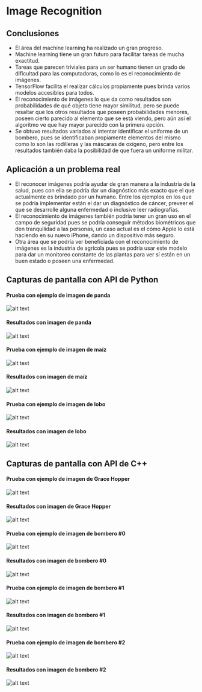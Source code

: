 # Image Recognition
## Conclusiones 
- El área del machine learning ha realizado un gran progreso.
- Machine learning tiene un gran futuro para facilitar tareas de mucha exactitud.
- Tareas que parecen triviales para un ser humano tienen un grado de dificultad para las computadoras, como lo es el reconocimiento de imágenes.
- TensorFlow facilita el realizar cálculos propiamente pues brinda varios modelos accesibles para todos.
- El reconocimiento de imágenes lo que da como resultados son probabilidades de qué objeto tiene mayor similitud, pero se puede resaltar que los otros resultados que poseen probabilidades menores, poseen cierto parecido al elemento que se está viendo, pero aún así el algoritmo ve que hay mayor parecido con la primera opción.
- Se obtuvo resultados variados al intentar identificar el uniforme de un bombero, pues se identificaban propiamente elementos del mismo como lo son las rodilleras y las máscaras de oxígeno, pero entre los resultados también daba la posibilidad de que fuera un uniforme militar.
 
## Aplicación a un problema real

- El reconocer imágenes podría ayudar de gran manera a la industria de la salud, pues con ella se podría dar un diagnóstico más exacto que el que actualmente es brindado por un humano. Entre los ejemplos en los que se podría implementar están el dar un diagnóstico de cáncer, preveer el que se desarrolle alguna enfermedad o inclusive leer radiografías. 
- El reconocimiento de imágenes también podría tener un gran uso en el campo de seguridad pues se podría conseguir métodos biométricos que den tranquilidad a las personas, un caso actual es el cómo Apple lo está haciendo en su nuevo iPhone, dando un dispositivo más seguro.
- Otra área que se podría ver beneficiada con el reconocimiento de imágenes es la industria de agrícola pues se podría usar este modelo para dar un monitoreo constante de las plantas para ver sí están en un buen estado o poseen una enfermedad.

## Capturas de pantalla con API de Python
#### Prueba con ejemplo de imagen de panda

![alt text](https://image.ibb.co/eeSVoG/panda.jpg)


#### Resultados con imagen de panda
![alt text](https://image.ibb.co/c3gtaw/Screen_Shot_2017_11_08_at_4_58_24_PM.png)


#### Prueba con ejemplo de imagen de maíz

![alt text](https://image.ibb.co/hUgC2b/maiz.jpg)

#### Resultados con imagen de maíz
![alt text](https://image.ibb.co/nKpbTG/resultado_Maiz.png)

#### Prueba con ejemplo de imagen de lobo

![alt text](https://image.ibb.co/kKHKhb/lobo.jpg)

#### Resultados con imagen de lobo
![alt text](https://image.ibb.co/mS7kNb/resultado_Lobo.png)



## Capturas de pantalla con API de C++
#### Prueba con ejemplo de imagen de Grace Hopper

![alt text](https://image.ibb.co/enhNkw/grace_Hopper.jpg)

#### Resultados con imagen de Grace Hopper
![alt text](https://image.ibb.co/iuOTQw/resultado_Grace_Hopper.png)

#### Prueba con ejemplo de imagen de bombero #0

![alt text](https://image.ibb.co/iBbhkw/bombero.jpg)

#### Resultados con imagen de bombero #0
![alt text](https://image.ibb.co/cCsYsb/resultado_Bombero.png)

#### Prueba con ejemplo de imagen de bombero #1

![alt text](https://image.ibb.co/nBdTQw/bombero1.png)
#### Resultados con imagen de bombero #1
![alt text](https://image.ibb.co/kyvWdG/resultado_Bombero1.png)

#### Prueba con ejemplo de imagen de bombero #2

![alt text](https://image.ibb.co/iDzDsb/bombero2.jpg)
#### Resultados con imagen de bombero #2
![alt text](https://image.ibb.co/nBUPyG/resultado_Bombero2.png)
